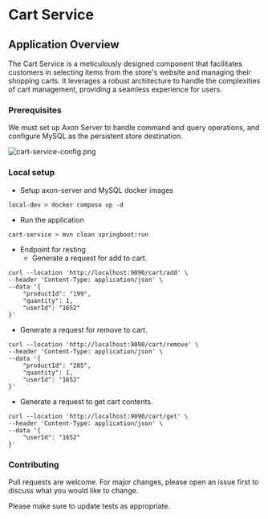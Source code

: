 # Cart Service 

## Application Overview

The Cart Service is a meticulously designed component that facilitates customers in selecting items from the store's website and managing their shopping carts. It leverages a robust architecture to handle the complexities of cart management, providing a seamless experience for users.

### Prerequisites
We must set up Axon Server to handle command and query operations, and configure MySQL as the persistent store destination.

![cart-service-config.png](..%2F..%2F..%2FPictures%2FScreenshots%2Fcart-service-config.png)

### Local setup
- Setup axon-server and MySQL docker images
```
local-dev > docker compose up -d
```
- Run the application
```
cart-service > mvn clean springboot:run 
```
- Endpoint for resting
    - Generate a request for add to cart.
```arm
curl --location 'http://localhost:9090/cart/add' \
--header 'Content-Type: application/json' \
--data '{
    "productId": "199",
    "quantity": 1,
    "userId": "1652"
}'
```
- Generate a request for remove to cart.
```arm
curl --location 'http://localhost:9090/cart/remove' \
--header 'Content-Type: application/json' \
--data '{
    "productId": "205",
    "quantity": 1,
    "userId": "1652"
}'
```
- Generate a request to get cart contents.
```
curl --location 'http://localhost:9090/cart/get' \
--header 'Content-Type: application/json' \
--data '{
    "userId": "1652"
}'
```

### Contributing
Pull requests are welcome. For major changes, please open an issue first to discuss what you would like to change.

Please make sure to update tests as appropriate.